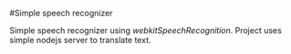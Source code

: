 #Simple speech recognizer

Simple speech recognizer using *webkitSpeechRecognition*.
Project uses simple nodejs server to translate text.
